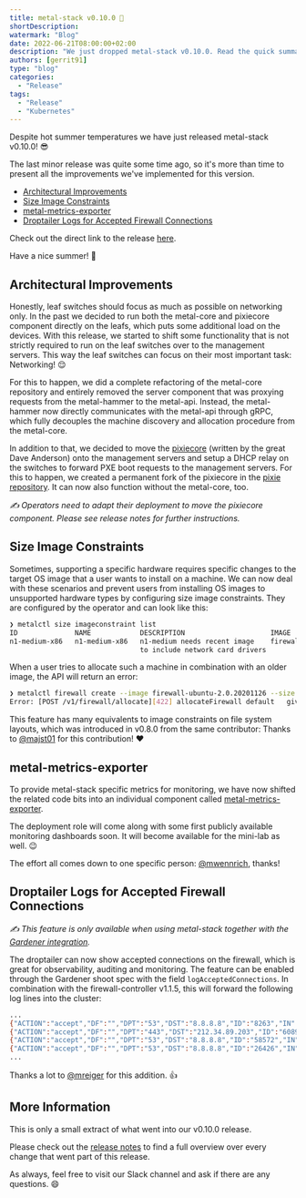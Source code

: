 ```yaml
---
title: metal-stack v0.10.0 🌻
shortDescription:
watermark: "Blog"
date: 2022-06-21T08:00:00+02:00
description: "We just dropped metal-stack v0.10.0. Read the quick summary of changes in this blog article!"
authors: [gerrit91]
type: "blog"
categories:
  - "Release"
tags:
  - "Release"
  - "Kubernetes"
---
```


Despite hot summer temperatures we have just released metal-stack v0.10.0! 😎

The last minor release was quite some time ago, so it's more than time to present all the improvements we've implemented for this version.

<!-- truncate -->

- [Architectural Improvements](#architectural-improvements)
- [Size Image Constraints](#size-image-constraints)
- [metal-metrics-exporter](#metal-metrics-exporter)
- [Droptailer Logs for Accepted Firewall Connections](#droptailer-logs-for-accepted-firewall-connections)

Check out the direct link to the release [here](https://github.com/metal-stack/releases/releases/tag/v0.10.0).

Have a nice summer! 🌴

## Architectural Improvements

Honestly, leaf switches should focus as much as possible on networking only. In the past we decided to run both the metal-core and pixiecore component directly on the leafs, which puts some additional load on the devices. With this release, we started to shift some functionality that is not strictly required to run on the leaf switches over to the management servers. This way the leaf switches can focus on their most important task: Networking! 😌

For this to happen, we did a complete refactoring of the metal-core repository and entirely removed the server component that was proxying requests from the metal-hammer to the metal-api. Instead, the metal-hammer now directly communicates with the metal-api through gRPC, which fully decouples the machine discovery and allocation procedure from the metal-core.

In addition to that, we decided to move the [pixiecore](https://github.com/danderson/pixiecore) (written by the great Dave Anderson) onto the management servers and setup a DHCP relay on the switches to forward PXE boot requests to the management servers. For this to happen, we created a permanent fork of the pixiecore in the [pixie repository](https://github.com/metal-stack/pixie). It can now also function without the metal-core, too.

_✍ Operators need to adapt their deployment to move the pixiecore component. Please see release notes for further instructions._

## Size Image Constraints

Sometimes, supporting a specific hardware requires specific changes to the target OS image that a user wants to install on a machine. We can now deal with these scenarios and prevent users from installing OS images to unsupported hardware types by configuring size image constraints. They are configured by the operator and can look like this:

```bash
❯ metalctl size imageconstraint list
ID           	NAME         	DESCRIPTION                   	IMAGE          	CONSTRAINT
n1-medium-x86	n1-medium-x86	n1-medium needs recent image  	firewall-ubuntu	>= 2.0.20210912
             	             	to include network card drivers
```

When a user tries to allocate such a machine in combination with an older image, the API will return an error:

```bash
❯ metalctl firewall create --image firewall-ubuntu-2.0.20201126 --size n1-medium-x86 ...
Error: [POST /v1/firewall/allocate][422] allocateFirewall default   given size:n1-medium-x86 with image:firewall-ubuntu-2.0.20201126 does violate image constraint:n1-medium-x86
```

This feature has many equivalents to image constraints on file system layouts, which was introduced in v0.8.0 from the same contributor: Thanks to [@majst01](https://github.com/majst01) for this contribution! ♥

## metal-metrics-exporter

To provide metal-stack specific metrics for monitoring, we have now shifted the related code bits into an individual component called [metal-metrics-exporter](https://github.com/metal-stack/metal-metrics-exporter).

The deployment role will come along with some first publicly available monitoring dashboards soon. It will become available for the mini-lab as well. 😉

The effort all comes down to one specific person: [@mwennrich](https://github.com/mwennrich), thanks!

## Droptailer Logs for Accepted Firewall Connections

_✍ This feature is only available when using metal-stack together with the [Gardener integration](https://docs.metal-stack.io/stable/installation/deployment/#Gardener-with-metal-stack)._

The droptailer can now show accepted connections on the firewall, which is great for observability, auditing and monitoring. The feature can be enabled through the Gardener shoot spec with the field `logAcceptedConnections`. In combination with the firewall-controller v1.1.5, this will forward the following log lines into the cluster:

```bash
...
{"ACTION":"accept","DF":"","DPT":"53","DST":"8.8.8.8","ID":"8263","IN":"vrfxxx","LEN":"73","MAC":"xx:xx:xx:xx:xx:xx","OUT":"vlanxxx","PREC":"0x00","PROTO":"UDP","SPT":"35609","SRC":"x.x.x.x","TOS":"0x00","TTL":"62","timestamp":"2022-06-21 11:08:12 +0000 UTC"}
{"ACTION":"accept","DF":"","DPT":"443","DST":"212.34.89.203","ID":"60899","IN":"vrfxxx","LEN":"60","MAC":"xx:xx:xx:xx:xx:xx","OUT":"vlanxxx","PREC":"0x00","PROTO":"TCP","RES":"0x00","SPT":"36156","SRC":"x.x.x.x","SYN":"","TOS":"0x00","TTL":"62","URGP":"0","WINDOW":"65535","timestamp":"2022-06-21 11:08:12 +0000 UTC"}
{"ACTION":"accept","DF":"","DPT":"53","DST":"8.8.8.8","ID":"58572","IN":"vrfxxx","LEN":"73","MAC":"xx:xx:xx:xx:xx:xx","OUT":"vlanxxx","PREC":"0x00","PROTO":"UDP","SPT":"64505","SRC":"x.x.x.x","TOS":"0x00","TTL":"62","timestamp":"2022-06-21 11:08:14 +0000 UTC"}
{"ACTION":"accept","DF":"","DPT":"53","DST":"8.8.8.8","ID":"26426","IN":"vrfxxx","LEN":"73","MAC":"1e:60:1c:fb:09:b5:f8:8e:a1:f2:2c:53:08:00","OUT":"vlanxxx","PREC":"0x00","PROTO":"UDP","SPT":"49835","SRC":"10.67.144.3","TOS":"0x00","TTL":"62","timestamp":"2022-06-21 11:08:15 +0000 UTC"}
...
```

Thanks a lot to [@mreiger](https://github.com/mreiger) for this addition. 👍

## More Information

This is only a small extract of what went into our v0.10.0 release.

Please check out the [release notes](https://github.com/metal-stack/releases/releases/tag/v0.10.0) to find a full overview over every change that went part of this release.

As always, feel free to visit our Slack channel and ask if there are any questions. 😄
